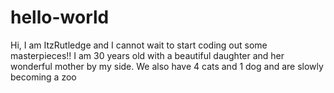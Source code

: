 # hello-world
Hi, I am ItzRutledge and I cannot wait to start coding out some masterpieces!! 
I am 30 years old with a beautiful daughter and her wonderful mother by my side.
We also have 4 cats and 1 dog and are slowly becoming a zoo
